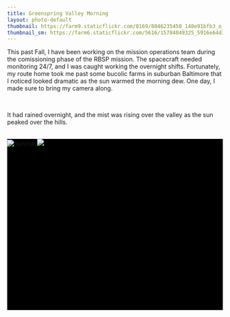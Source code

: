 ```yaml
---
title: Greenspring Valley Morning
layout: photo-default
thumbnail: https://farm9.staticflickr.com/8169/8046235450_148e91bfb3_o_d.jpg 
thumbnail_sm: https://farm6.staticflickr.com/5616/15784049325_5916e64d32_z_d.jpg
---
```


This past Fall, I have been working on the mission operations team during the comissioning phase of the RBSP mission.
The spacecraft needed monitoring 24/7, and I was caught working the overnight shifts.
Fortunately, my route home took me past some bucolic farms in suburban Baltimore that I noticed looked dramatic as the sun warmed the morning dew.
One day, I made sure to bring my camera along.

<br />

It had rained overnight, and the mist was rising over the valley as the sun peaked over the hills.

<br />

<style>
    .galleria{ width: 100%; height: 400px; background: #000 }
</style>

<div class="galleria">
    <img src="https://farm9.staticflickr.com/8169/8046235450_148e91bfb3_o_d.jpg" title="Sunrise">
    <img src="https://farm9.staticflickr.com/8310/8046234214_cdf66030ff_o_d.jpg">
</div>

<script>
    Galleria.loadTheme('/javascripts/galleria-themes/classic/galleria.classic.js');
    Galleria.configure({
        lightbox: true,
        height: 0.75
    });
    Galleria.run('.galleria');
</script>
